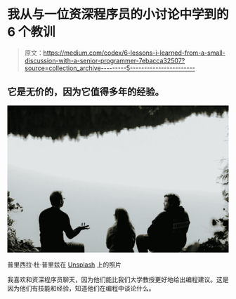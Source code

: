 # 我从与一位资深程序员的小讨论中学到的 6 个教训

> 原文：<https://medium.com/codex/6-lessons-i-learned-from-a-small-discussion-with-a-senior-programmer-7ebacca32507?source=collection_archive---------5----------------------->

## 它是无价的，因为它值得多年的经验。

![](img/acf46778460725895ba2836203a5087d.png)

普里西拉·杜·普里兹在 [Unsplash](https://unsplash.com?utm_source=medium&utm_medium=referral) 上的照片

我喜欢和资深程序员聊天，因为他们能比我们大学教授更好地给出编程建议。这是因为他们有技能和经验，知道他们在编程中谈论什么。